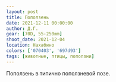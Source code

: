 ```yaml
---
layout: post
title: Поползень
date: 2021-12-11 00:00:00
author: Д.Г.
gear: [70D, 55-250mm]
shoot_date: 2021-12-04
location: Нахабино
colors: ['070403', '697d93']
tags: [животные, птицы, поползни]
---
```

Поползень в типично поползневой позе.

